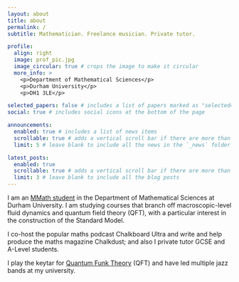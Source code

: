 ```yaml
---
layout: about
title: about
permalink: /
subtitle: Mathematician. Freelance musician. Private tutor.

profile:
  align: right
  image: prof_pic.jpg
  image_circular: true # crops the image to make it circular
  more_info: >
    <p>Department of Mathematical Sciences</p>
    <p>Durham University</p>
    <p>DH1 3LE</p>

selected_papers: false # includes a list of papers marked as "selected={true}"
social: true # includes social icons at the bottom of the page

announcements:
  enabled: true # includes a list of news items
  scrollable: true # adds a vertical scroll bar if there are more than 3 news items
  limit: 5 # leave blank to include all the news in the `_news` folder

latest_posts:
  enabled: true
  scrollable: true # adds a vertical scroll bar if there are more than 3 new posts items
  limit: 3 # leave blank to include all the blog posts
---
```


I am an [MMath student](/publications/) in the Department of Mathematical Sciences at Durham University. I am studying courses that branch off macroscopic-level fluid dynamics and quantum field theory (QFT), with a particular interest in the construction of the Standard Model.

I co-host the popular maths podcast Chalkboard Ultra and write and help produce the maths magazine Chalkdust; and also I private tutor GCSE and A-Level students.

I play the keytar for [Quantum Funk Theory](https://instagram.com/thequantumfunktheory) (QFT) and have led multiple jazz bands at my university.
